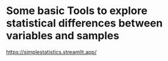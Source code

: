 # Some basic Tools to explore statistical differences between variables and samples

https://simplestatistics.streamlit.app/

      
